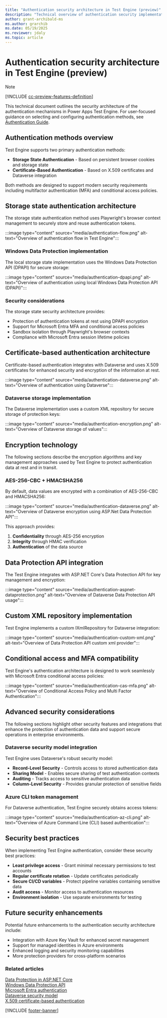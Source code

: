 ```yaml
---
title: "Authentication security architecture in Test Engine (preview)"
description: "Technical overview of authentication security implementation in Test Engine"
author: grant-archibald-ms
ms.author: grarchib
ms.date: 05/19/2025
ms.reviewer: jdaly
ms.topic: article
---
```


# Authentication security architecture in Test Engine (preview)

> [!NOTE]
> [!INCLUDE [cc-preview-features-definition](../includes/cc-preview-features-definition.md)]

This technical document outlines the security architecture of the authentication mechanisms in Power Apps Test Engine. For user-focused guidance on selecting and configuring authentication methods, see [Authentication Guide](./authentication-guide.md).

## Authentication methods overview

Test Engine supports two primary authentication methods:

- **Storage State Authentication** - Based on persistent browser cookies and storage state
- **Certificate-Based Authentication** - Based on X.509 certificates and Dataverse integration

Both methods are designed to support modern security requirements including multifactor authentication (MFA) and conditional access policies.

## Storage state authentication architecture

The storage state authentication method uses Playwright's browser context management to securely store and reuse authentication tokens.

:::image type="content" source="media/authentication-flow.png" alt-text="Overview of authentication flow in Test Engine":::

### Windows Data Protection implementation

The local storage state implementation uses the Windows Data Protection API (DPAPI) for secure storage:

:::image type="content" source="media/authentication-dpapi.png" alt-text="Overview of authentication using local Windows Data Protection API (DPAPI)":::

### Security considerations

The storage state security architecture provides:

- Protection of authentication tokens at rest using DPAPI encryption
- Support for Microsoft Entra MFA and conditional access policies
- Sandbox isolation through Playwright's browser contexts
- Compliance with Microsoft Entra session lifetime policies

## Certificate-based authentication architecture

Certificate-based authentication integrates with Dataverse and uses X.509 certificates for enhanced security and encryption of the information at rest.

:::image type="content" source="media/authentication-dataverse.png" alt-text="Overview of authentication using Dataverse":::

### Dataverse storage implementation

The Dataverse implementation uses a custom XML repository for secure storage of protection keys:

:::image type="content" source="media/authentication-encryption.png" alt-text="Overview of  Dataverse storage of values":::

## Encryption technology

The following sections describe the encryption algorithms and key management approaches used by Test Engine to protect authentication data at rest and in transit.

### AES-256-CBC + HMACSHA256

By default, data values are encrypted with a combination of AES-256-CBC and HMACSHA256:

:::image type="content" source="media/authentication-dataverse.png" alt-text="Overview of Dataverse encryption using ASP.Net Data Protection API":::

This approach provides:

1. **Confidentiality** through AES-256 encryption
2. **Integrity** through HMAC verification
3. **Authentication** of the data source

## Data Protection API integration

The Test Engine integrates with ASP.NET Core's Data Protection API for key management and encryption:

:::image type="content" source="media/authentication-aspnet-dataprotection.png" alt-text="Overview of  Dataverse Data Protection API usage":::

## Custom XML repository implementation

Test Engine implements a custom IXmlRepository for Dataverse integration:

:::image type="content" source="media/authentication-custom-xml.png" alt-text="Overview of   Data Protection API custom xml provider":::

## Conditional access and MFA compatibility

Test Engine's authentication architecture is designed to work seamlessly with Microsoft Entra conditional access policies:

:::image type="content" source="media/authentication-cas-mfa.png" alt-text="Overview of   Conditional Access Policy and Multi Factor Authentication":::

## Advanced security considerations

The following sections highlight other security features and integrations that enhance the protection of authentication data and support secure operations in enterprise environments.

### Dataverse security model integration

Test Engine uses Dataverse's robust security model:

- **Record-Level Security** - Controls access to stored authentication data
- **Sharing Model** - Enables secure sharing of test authentication contexts
- **Auditing** - Tracks access to sensitive authentication data
- **Column-Level Security** - Provides granular protection of sensitive fields

### Azure CLI token management

For Dataverse authentication, Test Engine securely obtains access tokens:

:::image type="content" source="media/authentication-az-cli.png" alt-text="Overview of Azure Command Line (CLI) based authentication":::

## Security best practices

When implementing Test Engine authentication, consider these security best practices:

- **Least privilege access** - Grant minimal necessary permissions to test accounts
- **Regular certificate rotation** - Update certificates periodically
- **Secure CI/CD variables** - Protect pipeline variables containing sensitive data
- **Audit access** - Monitor access to authentication resources
- **Environment isolation** - Use separate environments for testing

## Future security enhancements

Potential future enhancements to the authentication security architecture include:

- Integration with Azure Key Vault for enhanced secret management
- Support for managed identities in Azure environments
- Enhanced logging and security monitoring capabilities
- More protection providers for cross-platform scenarios

### Related articles

[Data Protection in ASP.NET Core](/aspnet/core/security/data-protection/introduction)  
[Windows Data Protection API](/dotnet/standard/security/how-to-use-data-protection)  
[Microsoft Entra authentication](/entra/identity/authentication/overview-authentication)  
[Dataverse security model](../admin/wp-security-cds.md)  
[X.509 certificate-based authentication](/entra/identity/authentication/concept-certificate-based-authentication)

[!INCLUDE [footer-banner](../includes/footer-banner.md)]
